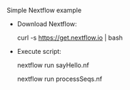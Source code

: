 Simple Nextflow example

* Download Nextflow:

    curl -s https://get.nextflow.io | bash 

* Execute script:

    nextflow run sayHello.nf

    nextflow run processSeqs.nf 

